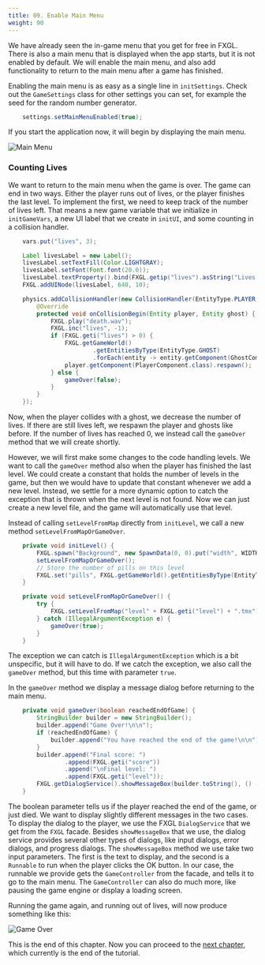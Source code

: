 ```yaml
---
title: 09. Enable Main Menu
weight: 90
---
```


We have already seen the in-game menu that you get for free in FXGL. There is also a
main menu that is displayed when the app starts, but it is not enabled by default. We
will enable the main menu, and also add functionality to return to the main menu after
a game has finished.

Enabling the main menu is as easy as a single line in `initSettings`. Check out the
`GameSettings` class for other settings you can set, for example the seed for the 
random number generator.

```java
    settings.setMainMenuEnabled(true);
```

If you start the application now, it will begin by displaying the main menu.

![Main Menu](https://dykstrom.github.io/mazela-man-web/images/09/main-menu.png)


### Counting Lives

We want to return to the main menu when the game is over. The game can end in two ways.
Either the player runs out of lives, or the player finishes the last level. To implement
the first, we need to keep track of the number of lives left. That means a new game
variable that we initialize in `initGameVars`, a new UI label that we create in `initUI`,
and some counting in a collision handler.

```java
    vars.put("lives", 3);
```

```java
    Label livesLabel = new Label();
    livesLabel.setTextFill(Color.LIGHTGRAY);
    livesLabel.setFont(Font.font(20.0));
    livesLabel.textProperty().bind(FXGL.getip("lives").asString("Lives: %d"));
    FXGL.addUINode(livesLabel, 640, 10);
```

```java
    physics.addCollisionHandler(new CollisionHandler(EntityType.PLAYER, EntityType.GHOST) {
        @Override
        protected void onCollisionBegin(Entity player, Entity ghost) {
            FXGL.play("death.wav");
            FXGL.inc("lives", -1);
            if (FXGL.geti("lives") > 0) {
                FXGL.getGameWorld()
                        .getEntitiesByType(EntityType.GHOST)
                        .forEach(entity -> entity.getComponent(GhostComponent.class).respawn());
                player.getComponent(PlayerComponent.class).respawn();
            } else {
                gameOver(false);
            }
        }
    });
```

Now, when the player collides with a ghost, we decrease the number of lives. If there
are still lives left, we respawn the player and ghosts like before. If the number
of lives has reached 0, we instead call the `gameOver` method that we will create
shortly.

However, we will first make some changes to the code handling levels. We want to call
the `gameOver` method also when the player has finished the last level. We could create
a constant that holds the number of levels in the game, but then we would have to update
that constant whenever we add a new level. Instead, we settle for a more dynamic option 
to catch the exception that is thrown when the next level is not found. Now we can just 
create a new level file, and the game will automatically use that level.

Instead of calling `setLevelFromMap` directly from `initLevel`, we call a new method
`setLevelFromMapOrGameOver`.

```java
    private void initLevel() {
        FXGL.spawn("Background", new SpawnData(0, 0).put("width", WIDTH).put("height", HEIGHT));
        setLevelFromMapOrGameOver();
        // Store the number of pills on this level
        FXGL.set("pills", FXGL.getGameWorld().getEntitiesByType(EntityType.PILL).size());
    }
```

```java
    private void setLevelFromMapOrGameOver() {
        try {
            FXGL.setLevelFromMap("level" + FXGL.geti("level") + ".tmx");
        } catch (IllegalArgumentException e) {
            gameOver(true);
        }
    }
```

The exception we can catch is `IllegalArgumentException` which is a bit unspecific,
but it will have to do. If we catch the exception, we also call the `gameOver` method,
but this time with parameter `true`.

In the `gameOver` method we display a message dialog before returning to the main menu.

```java
    private void gameOver(boolean reachedEndOfGame) {
        StringBuilder builder = new StringBuilder();
        builder.append("Game Over!\n\n");
        if (reachedEndOfGame) {
            builder.append("You have reached the end of the game!\n\n");
        }
        builder.append("Final score: ")
                .append(FXGL.geti("score"))
                .append("\nFinal level: ")
                .append(FXGL.geti("level"));
        FXGL.getDialogService().showMessageBox(builder.toString(), () -> FXGL.getGameController().gotoMainMenu());
    }
```

The boolean parameter tells us if the player reached the end of the game, or just died. We
want to display slightly different messages in the two cases. To display the dialog to the
player, we use the FXGL `DialogService` that we get from the `FXGL` facade. Besides
`showMessageBox` that we use, the dialog service provides several other types of dialogs,
like input dialogs, error dialogs, and progress dialogs. The `showMessageBox` method we use
take two input parameters. The first is the text to display, and the second is a `Runnable`
to run when the player clicks the OK button. In our case, the runnable we provide gets the
`GameController` from the facade, and tells it to go to the main menu. The `GameController`
can also do much more, like pausing the game engine or display a loading screen.

Running the game again, and running out of lives, will now produce something like this:

![Game Over](https://dykstrom.github.io/mazela-man-web/images/09/game-over.png)

This is the end of this chapter. Now you can proceed to the 
[next chapter](https://dykstrom.github.io/mazela-man-web/10_end_of_tutorial/), which currently is the end of the tutorial.
